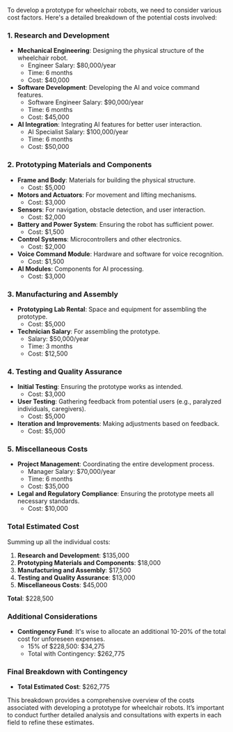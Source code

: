 To develop a prototype for wheelchair robots, we need to consider various cost factors. Here's a detailed breakdown of the potential costs involved:

### 1. **Research and Development**

- **Mechanical Engineering**: Designing the physical structure of the wheelchair robot.
  - Engineer Salary: $80,000/year
  - Time: 6 months
  - Cost: $40,000
- **Software Development**: Developing the AI and voice command features.
  - Software Engineer Salary: $90,000/year
  - Time: 6 months
  - Cost: $45,000
- **AI Integration**: Integrating AI features for better user interaction.
  - AI Specialist Salary: $100,000/year
  - Time: 6 months
  - Cost: $50,000

### 2. **Prototyping Materials and Components**

- **Frame and Body**: Materials for building the physical structure.
  - Cost: $5,000
- **Motors and Actuators**: For movement and lifting mechanisms.
  - Cost: $3,000
- **Sensors**: For navigation, obstacle detection, and user interaction.
  - Cost: $2,000
- **Battery and Power System**: Ensuring the robot has sufficient power.
  - Cost: $1,500
- **Control Systems**: Microcontrollers and other electronics.
  - Cost: $2,000
- **Voice Command Module**: Hardware and software for voice recognition.
  - Cost: $1,500
- **AI Modules**: Components for AI processing.
  - Cost: $3,000

### 3. **Manufacturing and Assembly**

- **Prototyping Lab Rental**: Space and equipment for assembling the prototype.
  - Cost: $5,000
- **Technician Salary**: For assembling the prototype.
  - Salary: $50,000/year
  - Time: 3 months
  - Cost: $12,500

### 4. **Testing and Quality Assurance**

- **Initial Testing**: Ensuring the prototype works as intended.
  - Cost: $3,000
- **User Testing**: Gathering feedback from potential users (e.g., paralyzed individuals, caregivers).
  - Cost: $5,000
- **Iteration and Improvements**: Making adjustments based on feedback.
  - Cost: $5,000

### 5. **Miscellaneous Costs**

- **Project Management**: Coordinating the entire development process.
  - Manager Salary: $70,000/year
  - Time: 6 months
  - Cost: $35,000
- **Legal and Regulatory Compliance**: Ensuring the prototype meets all necessary standards.
  - Cost: $10,000

### Total Estimated Cost

Summing up all the individual costs:

1. **Research and Development**: $135,000
2. **Prototyping Materials and Components**: $18,000
3. **Manufacturing and Assembly**: $17,500
4. **Testing and Quality Assurance**: $13,000
5. **Miscellaneous Costs**: $45,000

**Total**: $228,500

### Additional Considerations

- **Contingency Fund**: It's wise to allocate an additional 10-20% of the total cost for unforeseen expenses.
  - 15% of $228,500: $34,275
  - Total with Contingency: $262,775

### Final Breakdown with Contingency

- **Total Estimated Cost**: $262,775

This breakdown provides a comprehensive overview of the costs associated with developing a prototype for wheelchair robots. It’s important to conduct further detailed analysis and consultations with experts in each field to refine these estimates.
